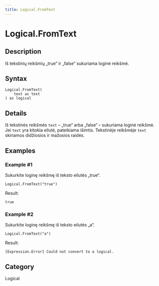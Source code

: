 ```yaml
---
title: Logical.FromText
---
```


# Logical.FromText


## Description

Iš tekstinių reikšmių „true“ ir „false“ sukuriama loginė reikšmė.


## Syntax

```powerquery
Logical.FromText(
    text as text
) as logical
```


## Details

Iš tekstinės reikšmės <code>text</code> – „true“ arba „false“ – sukuriama loginė reikšmė. Jei <code>text</code> yra kitokia eilutė, pateikiama išimtis. Tekstinėje reikšmėje <code>text</code> skiriamos didžiosios ir mažosios raidės.


## Examples

### Example #1 
Sukurkite loginę reikšmę iš teksto eilutės „true“.
```powerquery
Logical.FromText("true")
```

Result: 
```powerquery
true
```


### Example #2 
Sukurkite loginę reikšmę iš teksto eilutės „a“.
```powerquery
Logical.FromText("a")
```

Result: 
```powerquery
[Expression.Error] Could not convert to a logical.
```




## Category
Logical
